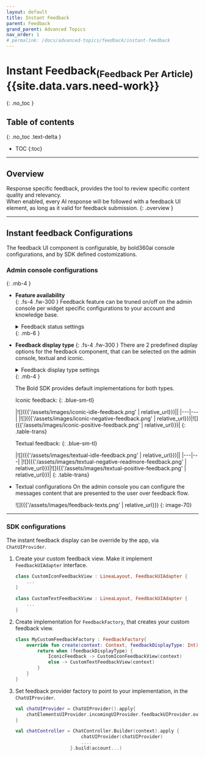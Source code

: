 ```yaml
---
layout: default
title: Instant Feedback
parent: Feedback
grand_parent: Advanced Topics
nav_order: 1
# permalink: /docs/advanced-topics/feedback/instant-feedback
---
```


# Instant Feedback<sub>(Feedback Per Article)</sub>  {{site.data.vars.need-work}}
{: .no_toc }

## Table of contents
{: .no_toc .text-delta }

- TOC
{:toc}

---

## Overview  
Response specific feedback, provides the tool to review specific content quality and relevancy.   
When enabled, every AI response will be followed with a feedback UI element, as long as it valid for feedback submission.
{: .overview }

---

## Instant feedback Configurations
The feedback UI component is configurable, by bold360ai console configurations, and by SDK defined costomizations.

### Admin console configurations
{: .mb-4 }
- **Feature availability**   
    {: .fs-4 .fw-300 }
  Feedback feature can be truned on/off on the admin console per widget specific configurations to your account and knowledge base.

  <details close markdown="block">
  <summary>Feedback status settings</summary>
  ![]({{'/assets/images/instant-feedback-console.png' | relative_url}})
  {: image-70 }
  </details> {: .mb-6 }

- **Feedback display type** 
    {: .fs-4 .fw-300 }
    There are 2 predefined display options for the feedback component, that can be selected on the admin console, textual and iconic.

    <details close markdown="block">
    <summary>Feedback display type settings</summary>
    ![]({{'/assets/images/feedback-display-type.png' | relative_url}})
    {: image-70 }
    </details> {: .mb-4 }

    The Bold SDK provides default implementations for both types.


    Iconic feedback:
    {: .blue-sm-tl}

    |![]({{'/assets/images/iconic-idle-feedback.png' | relative_url}})||
    |---|---|
    |![]({{'/assets/images/iconic-negative-feedback.png' | relative_url}})|![]({{'/assets/images/iconic-positive-feedback.png' | relative_url}})|
    {: .table-trans}

    
    Textual feedback:
    {: .blue-sm-tl}

    |![]({{'/assets/images/textual-idle-feedback.png' | relative_url}})||
    |---|---|
    |![]({{'/assets/images/textual-negative-readmore-feedback.png' | relative_url}})|![]({{'/assets/images/textual-positive-feedback.png' | relative_url}})|
    {: .table-trans}

- Textual configurations
  On the admin console you can configure the messages content that are presented to the user over feedback flow. 

  ![]({{'/assets/images/feedback-texts.png' | relative_url}})
  {: image-70}
 
---

### SDK configurations
The instant feedback display can be override by the app, via `ChatUIProvider`.
1. Create your custom feedback view. Make it implement `FeedbackUIAdapter` interface.
    ```kotlin
    class CustomIconFeedbackView : LineaLayout, FeedbackUIAdapter {
        ...
    }

    class CustomTextFeedbackView : LineaLayout, FeedbackUIAdapter {
        ...
    }
    ```
2. Create implementation for `FeedbackFactory`, that creates your custom feedback view.
    ```kotlin
    class MyCustomFeedbackFactory : FeedbackFactory{
        override fun create(context: Context, feedbackDisplayType: Int): FeedbackUIAdapter {
            return when (feedbackDisplayType) {
                IconicFeedback -> CustomIconFeedbackView(context)
                else -> CustomTextFeedbackView(context)
            }
        }
    }
    ```
3. Set feedback provider factory to point to your implementation, in the `ChatUIProvider`. 
    ```kotlin
    val chatUIProvider = ChatUIProvider().apply{
        chatElementsUIProvider.incomingUIProvider.feedbackUIProvider.overrideFactory = MyCustomFeedbackFactory
    }

    val chatController = ChatController.Builder(context).apply {
                            chatUIProvider(chatUIProvider)
                            ....
                        }.build(account...)

    ```